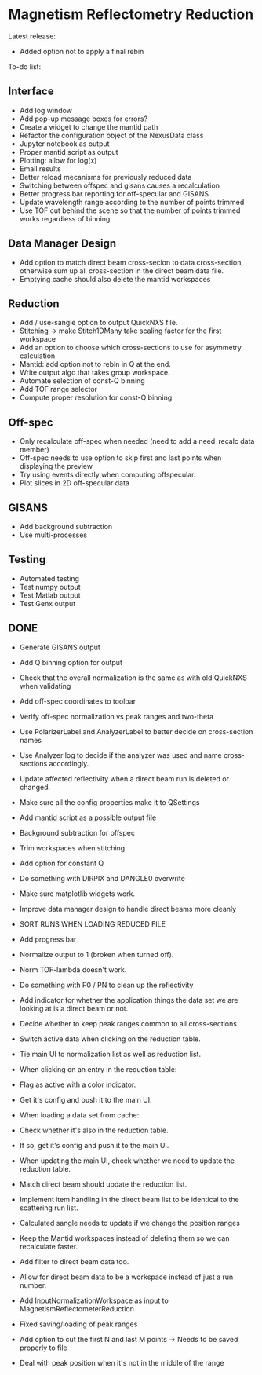 # Magnetism Reflectometry Reduction

Latest release:
- Added option not to apply a final rebin
 

To-do list:

## Interface
- Add log window
- Add pop-up message boxes for errors?
- Create a widget to change the mantid path
- Refactor the configuration object of the NexusData class
- Jupyter notebook as output
- Proper mantid script as output
- Plotting: allow for log(x)
- Email results
- Better reload mecanisms for previously reduced data
- Switching between offspec and gisans causes a recalculation
- Better progress bar reporting for off-specular and GISANS
- Update wavelength range according to the number of points trimmed
- Use TOF cut behind the scene so that the number of points trimmed works regardless of binning.

## Data Manager Design
- Add option to match direct beam cross-secion to data cross-section, otherwise sum up all cross-section in the direct beam data file.
- Emptying cache should also delete the mantid workspaces

## Reduction
- Add / use-sangle option to output QuickNXS file.
- Stitching  -> make Stitch1DMany take scaling factor for the first workspace
- Add an option to choose which cross-sections to use for asymmetry calculation
- Mantid: add option not to rebin in Q at the end.
- Write output algo that takes group workspace.
- Automate selection of const-Q binning
- Add TOF range selector
- Compute proper resolution for const-Q binning

## Off-spec
- Only recalculate off-spec when needed (need to add a need_recalc data member)
- Off-spec needs to use option to skip first and last points when displaying the preview
- Try using events directly when computing offspecular.
- Plot slices in 2D off-specular data

## GISANS
- Add background subtraction
- Use multi-processes

## Testing
- Automated testing
- Test numpy output
- Test Matlab output
- Test Genx output

## DONE
- Generate GISANS output
- Add Q binning option for output
- Check that the overall normalization is the same as with old QuickNXS when validating
- Add off-spec coordinates to toolbar
- Verify off-spec normalization vs peak ranges and two-theta
- Use PolarizerLabel and AnalyzerLabel to better decide on cross-section names
- Use Analyzer log to decide if the analyzer was used and name cross-sections accordingly.
- Update affected reflectivity when a direct beam run is deleted or changed.
- Make sure all the config properties make it to QSettings
- Add mantid script as a possible output file
- Background subtraction for offspec
- Trim workspaces when stitching
- Add option for constant Q
- Do something with DIRPIX and DANGLE0 overwrite
- Make sure matplotlib widgets work.
- Improve data manager design to handle direct beams more cleanly
- SORT RUNS WHEN LOADING REDUCED FILE
- Add progress bar
- Normalize output to 1 (broken when turned off).
- Norm TOF-lambda doesn't work.
- Do something with P0 / PN to clean up the reflectivity
- Add indicator for whether the application things the data set we are looking at is a direct beam or not.
- Decide whether to keep peak ranges common to all cross-sections.
- Switch active data when clicking on the reduction table.
- Tie main UI to normalization list as well as reduction list.
- When clicking on an entry in the reduction table:
 - Flag as active with a color indicator.
 - Get it's config and push it to the main UI.

- When loading a data set from cache:
 - Check whether it's also in the reduction table.
 - If so, get it's config and push it to the main UI.

- When updating the main UI, check whether we need to update the reduction table.
- Match direct beam should update the reduction list.
- Implement item handling in the direct beam list to be identical to the scattering run list.
- Calculated sangle needs to update if we change the position ranges
- Keep the Mantid workspaces instead of deleting them so we can recalculate faster.
- Add filter to direct beam data too.
- Allow for direct beam data to be a workspace instead of just a run number.
- Add InputNormalizationWorkspace as input to MagnetismReflectometerReduction
- Fixed saving/loading of peak ranges
- Add option to cut the first N and last M points -> Needs to be saved properly to file
- Deal with peak position when it's not in the middle of the range

